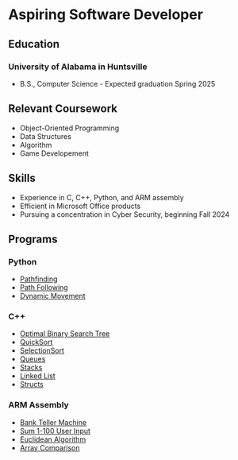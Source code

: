 # Aspiring Software Developer

## Education
### University of Alabama in Huntsville
- B.S., Computer Science - Expected graduation Spring 2025

## Relevant Coursework
- Object-Oriented Programming
- Data Structures
- Algorithm
- Game Developement

## Skills
- Experience in C, C++, Python, and ARM assembly
- Efficient in Microsoft Office products
- Pursuing a concentration in Cyber Security, beginning Fall 2024

## Programs
### Python
- [Pathfinding](https://github.com/whook2/Python-Pathfinding)
- [Path Following](https://github.com/whook2/Python-Path-Following)
- [Dynamic Movement](https://github.com/whook2/Python-Dynamic-Movement)

### C++
- [Optimal Binary Search Tree](https://github.com/whook2/Cpp--OBST)
- [QuickSort](https://github.com/whook2/Cpp-Quicksort)
- [SelectionSort](https://github.com/whook2/CS221-4)
- [Queues](https://github.com/whook2/CS221-3.2)
- [Stacks](https://github.com/whook2/CS221-3.1)
- [Linked List](https://github.com/whook2/CS221-2)
- [Structs](https://github.com/whook2/CS221-1)

### ARM Assembly
- [Bank Teller Machine](https://github.com/whook2/ARM-Lab-5)
- [Sum 1-100 User Input](https://github.com/whook2/ARM-Lab-4)
- [Euclidean Algorithm](https://github.com/whook2/ARM-Program-2)
- [Array Comparison](https://github.com/whook2/ARM-Program-1)

